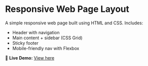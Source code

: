 # Responsive Web Page Layout

A simple responsive web page built using HTML and CSS. Includes:

- Header with navigation
- Main content + sidebar (CSS Grid)
- Sticky footer
- Mobile-friendly nav with Flexbox

🔗 **Live Demo:** [View here](https://your-live-link.com)

